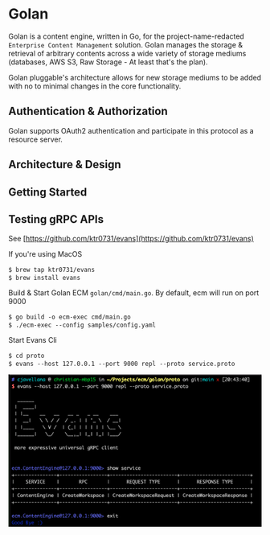 # Golan

Golan is a content engine, written in Go, for the project-name-redacted `Enterprise Content Management` solution. Golan 
manages the storage & retrieval of arbitrary contents across a wide variety of storage mediums 
(databases, AWS S3, Raw Storage - At least that's the plan).

Golan pluggable's architecture allows for new storage mediums to be added with no to minimal changes in the core functionality.

## Authentication & Authorization
Golan supports OAuth2 authentication and participate in this protocol as a resource server.

## Architecture & Design

## Getting Started

## Testing gRPC APIs

See [https://github.com/ktr0731/evans](https://github.com/ktr0731/evans)

If you're using MacOS
```shell
$ brew tap ktr0731/evans
$ brew install evans
```

Build & Start Golan ECM `golan/cmd/main.go`. By default, ecm will run on port 9000
```shell
$ go build -o ecm-exec cmd/main.go
$ ./ecm-exec --config samples/config.yaml
```

Start Evans Cli
```shell
$ cd proto
$ evans --host 127.0.0.1 --port 9000 repl --proto service.proto
```
![Evans](docs/evans.png?raw=true "Evans")